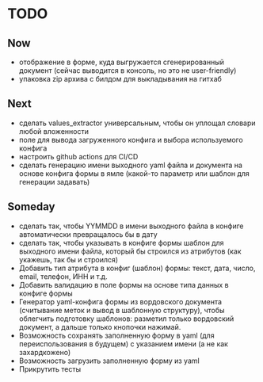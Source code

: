 # TODO

## Now

- отображение в форме, куда выгружается сгенерированный документ (сейчас выводится в консоль, но это не user-friendly)
- упаковка zip архива с билдом для выкладывания на гитхаб

## Next

- сделать values_extractor универсальным, чтобы он уплощал словари любой вложенности
- поле для вывода загруженного конфига и выбора используемого конфига
- настроить github actions для CI/CD
- сделать генерацию имени выходного yaml файла и документа на основе конфига формы в ямле (какой-то параметр или шаблон для генерации задавать)

## Someday

- сделать так, чтобы YYMMDD в имени выходного файла в конфиге автоматически превращалось бы в дату
- сделать так, чтобы указывать в конфиге формы шаблон для выходного имени файла, который бы строился из атрибутов (как укажешь, так бы и строился)
- Добавить тип атрибута в конфиг (шаблон) формы: текст, дата, число, email, телефон, ИНН и т.д.
- Добавить валидацию в поле формы на основе типа данных в конфиге формы
- Генератор yaml-конфига формы из вордовского документа (считывание меток и вывод в шаблонную структуру), чтобы облегчить подготовку шаблонов: разметил только вордовский документ, а дальше только кнопочки нажимай.
- Возможность сохранять заполненную форму в yaml (для переиспользования в будущем) c указанием имени (а не как захардкожено)
- Возможность загрузить заполненную форму из yaml
- Прикрутить тесты
